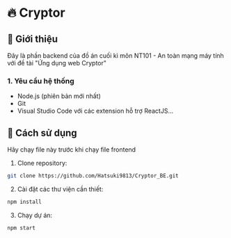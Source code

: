 # 🔥 Cryptor
## 🙏 Giới thiệu
Đây là phần backend của đồ án cuối kì môn NT101 - An toàn mạng máy tính với đề tài "Ứng dụng web Cryptor" 
### 1. Yêu cầu hệ thống
- Node.js (phiên bản mới nhất)
- Git
- Visual Studio Code với các extension hỗ trợ ReactJS...
## 📖 Cách sử dụng 
Hãy chạy file này trước khi chạy file frontend
1. Clone repository:
```bash
git clone https://github.com/Hatsuki9813/Cryptor_BE.git
```
2. Cài đặt các thư viện cần thiết:
```bash
npm install
```
3. Chạy dự án:
```bash
npm start
```
